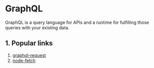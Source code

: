 # GraphQL

GraphQL is a query language for APIs and a runtime for fulfilling those queries with your existing data.

## 1. Popular links

1. [graphql-request](https://www.npmjs.com/package/graphql-request)
2. [node-fetch](https://www.npmjs.com/package/node-fetch)
